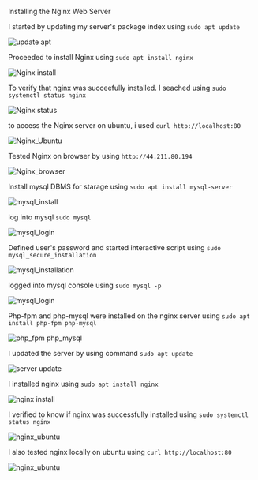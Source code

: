 Installing the Nginx Web Server

I started by updating my server's package index using `sudo apt update` 

![update apt](./images%202/Update_server_index.png)

Proceeded to install Nginx using `sudo apt install nginx`

![Nginx install](./images%202/install_nginx.png)

To verify that nginx was succeefully installed. I seached using `sudo systemctl status nginx`

![Nginx status](./images%202/server_status.png)

to access the Nginx server on ubuntu, i used `curl http://localhost:80`

![Nginx_Ubuntu](./images%202/nginx_ubuntu.png)

Tested Nginx on browser by using `http://44.211.80.194`

![Nginx_browser](./images%202/nginx_browser.png)

Install mysql DBMS for starage using `sudo apt install mysql-server`

![mysql_install](./images%202/mysql_install.png)

log into mysql `sudo mysql`

![mysql_login](./images%202/mysql_login.png)

Defined user's password and started interactive script using `sudo mysql_secure_installation`

![mysql_installation](./images%202/mysql_interactive_script.png)

logged into mysql console using `sudo mysql -p`

![mysql_login](./images%202/mysql%20console_login.png)

Php-fpm and php-mysql were installed on the nginx server using `sudo apt install php-fpm php-mysql`

![php_fpm php_mysql](./images%202/php_fpm%20php_mysql.png)

I updated the server by using command `sudo apt update`

![server update](./images%202/server_update.png)

I installed nginx using `sudo apt install nginx`

![nginx install](./images%202/nginx_installed.png)

I verified to know if nginx was successfully installed using `sudo systemctl status nginx`

![nginx_ubuntu](./images%202/nginx_ubuntu.png)

I also tested nginx locally on ubuntu using `curl http://localhost:80`

![nginx_ubuntu](./images%202/nginx_test_ubuntu.png)